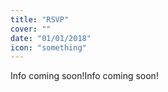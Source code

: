 ```yaml
---
title: "RSVP"
cover: ""
date: "01/01/2018"
icon: "something"
---
```


Info coming soon!Info coming soon!
